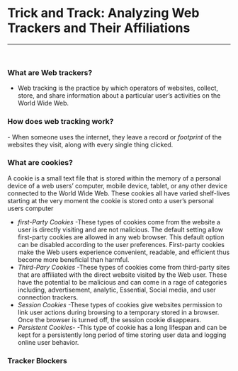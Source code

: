 <h1><b>Trick and Track: Analyzing Web Trackers and Their Affiliations</b></h1>

-----------------------------------------------------------------------------------------------------
<br />

<h3>What are Web trackers?</h3>

- Web tracking is the practice by which operators of websites, collect, store, and share information about a particular user’s activities on the World Wide Web.

<h3>How does web tracking work?</h3>
- When someone uses the internet, they leave a record or <i>footprint</i> of the websites they visit, along with every single thing clicked. 

<h3>What are cookies?</h3>
A cookie is a small text file that is stored within the memory of a personal device of a web users’ computer, mobile device, tablet, or any other device connected to the World Wide Web. These cookies all have varied shelf-lives starting at the very moment the cookie is stored onto a user’s personal users computer

- *first-Party Cookies*
  -These types of cookies come from the website a user is directly visiting and are not malicious. The default setting allow first-party cookies are allowed in any web browser. This default option can be disabled according to the user preferences. First-party cookies make the Web users experience convenient, readable, and efficient thus become more beneficial than harmful.
- *Third-Pary Cookies*
  -These types of cookies come from third-party sites that are affiliated with the direct website visited by the Web user. These have the potential to be malicious and can come in a rage of categories including, advertisement, analytic, Essential, Social media, and user connection trackers. 
- *Session Cookies*
  -These types of cookies give websites permission to link user actions during browsing to a temporary stored in a browser. Once the browser is turned off, the session cookie disappears. 
- *Persistent Cookies*-
  -This type of cookie has a long lifespan and can be kept for a persistently long period of time storing user data and logging online user behavior.  

<h3>Tracker Blockers</h3>










